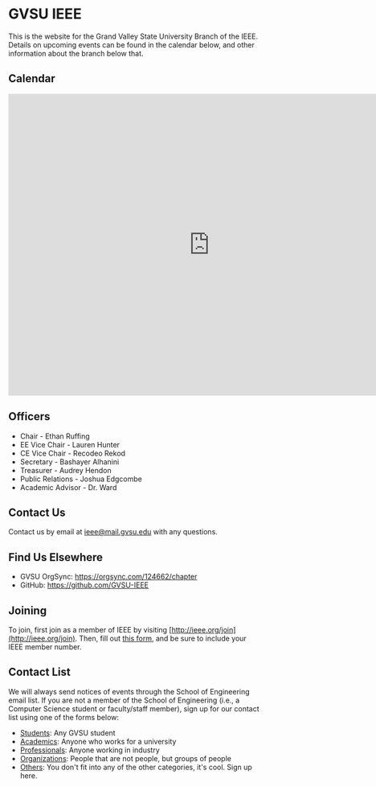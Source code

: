 GVSU IEEE
=========
This is the website for the Grand Valley State University Branch of the IEEE.
Details on upcoming events can be found in the calendar below, and other
information about the branch below that.

Calendar
--------
<iframe src="https://calendar.google.com/calendar/embed?src=mail.gvsu.edu_df3ru71hl6hiifloh9it2osmoc%40group.calendar.google.com&ctz=America/New_York" style="border: 0" width="800" height="600" frameborder="0" scrolling="no"></iframe>

Officers
--------
* Chair - Ethan Ruffing
* EE Vice Chair - Lauren Hunter
* CE Vice Chair - Recodeo Rekod
* Secretary - Bashayer Alhanini
* Treasurer - Audrey Hendon
* Public Relations - Joshua Edgcombe
* Academic Advisor - Dr. Ward

Contact Us
----------
Contact us by email at <ieee@mail.gvsu.edu> with any
questions.

Find Us Elsewhere
-----------------
* GVSU OrgSync: <https://orgsync.com/124662/chapter>
* GitHub: <https://github.com/GVSU-IEEE>

Joining
-------
To join, first join as a member of IEEE by visiting
[http://ieee.org/join](http://ieee.org/join). Then, fill out
[this form](http://goo.gl/forms/xgVnzXCaM8), and be sure to include your IEEE
member number.

Contact List
------------
We will always send notices of events through the School of Engineering email
list. If you are not a member of the School of Engineering (i.e., a Computer Science
student or faculty/staff member), sign up for our contact list using one of the forms
below:

* [Students](http://goo.gl/forms/xgVnzXCaM8): Any GVSU student
* [Academics](http://goo.gl/forms/uoMlIh6R0T): Anyone who works for a university
* [Professionals](http://goo.gl/forms/mqZpE8CCOZ): Anyone working in industry
* [Organizations](http://goo.gl/forms/6twYbU2XNy): People that are not people,
  but groups of people
* [Others](http://goo.gl/forms/Zks46TS8GG): You don't fit into any of the other 
  categories, it's cool. Sign up here.

